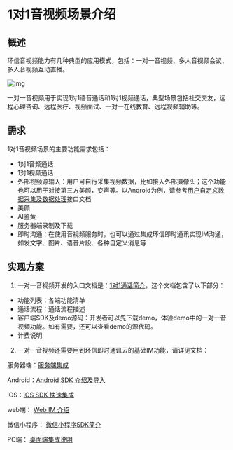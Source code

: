 # 1对1音视频场景介绍

## 概述

环信音视频能力有几种典型的应用模式，包括：一对一音视频、多人音视频会议、多人音视频互动直播。

![img](@static/images/privitization/em-rtcsdk-scenarios.png)

一对一音视频用于实现1对1语音通话和1对1视频通话，典型场景包括社交交友，远程心理咨询、远程医疗、视频面试、一对一在线教育、远程视频辅助等。

## 需求

1对1音视频场景的主要功能需求包括：

- 1对1音频通话
- 1对1视频通话
- 外部视频源输入：用户可自行采集视频数据，比如接入外部摄像头；这个功能也可以用于对接第三方美颜，变声等。以Android为例，请参考[用户自定义数据采集及数据处理](one2one_android.html#变声-自定义音频)接口文档
- 美颜
- AI鉴黄
- 服务器端录制及下载
- 即时沟通：在使用音视频服务时，也可以通过集成环信即时通讯实现IM沟通，如发文字、图片、语音片段、各种自定义消息等

## 实现方案

1. 一对一音视频开发的入口文档是：[1对1通话简介](one2one_introduction.html)，这个文档包含了以下部分：

- 功能列表：各端功能清单
- 通话流程：通话流程描述
- 客户端SDK及demo源码：开发者可以先下载demo，体验demo中的一对一音视频功能。如有需要，还可以查看demo的源代码。
- 计费说明

2. 一对一音视频还需要用到环信即时通讯云的基础IM功能，请详见文档：

服务器端：[服务端集成](/document/v2/server-side/overview.html)

Android：[Android SDK 介绍及导入](/document/v2/android/quickstart.html)

iOS：[iOS SDK 快速集成](/document/v2/ios/quickstart.html)

web端： [Web IM 介绍](/document/v2/web/quickstart.html)

微信小程序： [微信小程序SDK简介](/document/v2/applet/wechat.html)

PC端： [桌面端集成说明](https://docs-im.easemob.com/im/pc/intro/integration)